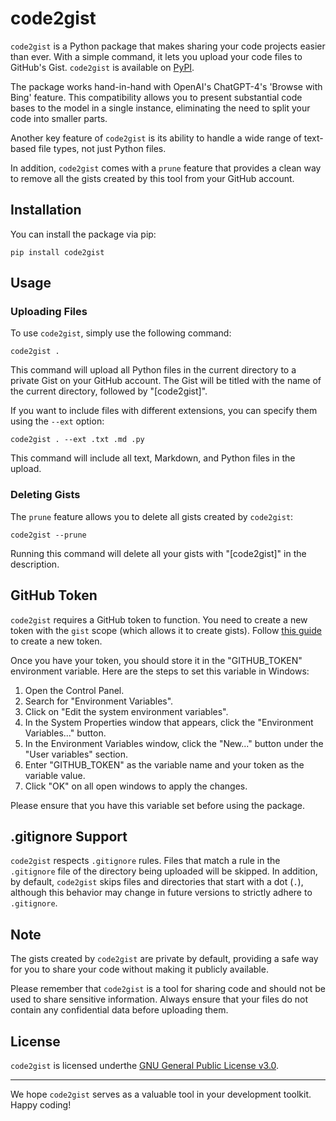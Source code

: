 #  code2gist

`code2gist` is a Python package that makes sharing your code projects easier than ever. With a simple command, it lets you upload your code files to GitHub's Gist. `code2gist` is available on [PyPI](https://pypi.org/project/code2gist/).

The package works hand-in-hand with OpenAI's ChatGPT-4's 'Browse with Bing' feature. This compatibility allows you to present substantial code bases to the model in a single instance, eliminating the need to split your code into smaller parts.

Another key feature of `code2gist` is its ability to handle a wide range of text-based file types, not just Python files.

In addition, `code2gist` comes with a `prune` feature that provides a clean way to remove all the gists created by this tool from your GitHub account.

## Installation

You can install the package via pip:

```
pip install code2gist
```

## Usage

### Uploading Files

To use `code2gist`, simply use the following command:

```
code2gist .
```

This command will upload all Python files in the current directory to a private Gist on your GitHub account. The Gist will be titled with the name of the current directory, followed by "[code2gist]".

If you want to include files with different extensions, you can specify them using the `--ext` option:

```
code2gist . --ext .txt .md .py
```

This command will include all text, Markdown, and Python files in the upload.

### Deleting Gists

The `prune` feature allows you to delete all gists created by `code2gist`:

```
code2gist --prune
```

Running this command will delete all your gists with "[code2gist]" in the description.

## GitHub Token

`code2gist` requires a GitHub token to function. You need to create a new token with the `gist` scope (which allows it to create gists). Follow [this guide](https://docs.github.com/en/authentication/keeping-your-account-and-data-secure/creating-a-personal-access-token) to create a new token.

Once you have your token, you should store it in the "GITHUB_TOKEN" environment variable. Here are the steps to set this variable in Windows:

1. Open the Control Panel.
2. Search for "Environment Variables".
3. Click on "Edit the system environment variables".
4. In the System Properties window that appears, click the "Environment Variables..." button.
5. In the Environment Variables window, click the "New..." button under the "User variables" section.
6. Enter "GITHUB_TOKEN" as the variable name and your token as the variable value.
7. Click "OK" on all open windows to apply the changes.

Please ensure that you have this variable set before using the package.

## .gitignore Support

`code2gist` respects `.gitignore` rules. Files that match a rule in the `.gitignore` file of the directory being uploaded will be skipped. In addition, by default, `code2gist` skips files and directories that start with a dot (`.`), although this behavior may change in future versions to strictly adhere to `.gitignore`.

## Note

The gists created by `code2gist` are private by default, providing a safe way for you to share your code without making it publicly available.

Please remember that `code2gist` is a tool for sharing code and should not be used to share sensitive information. Always ensure that your files do not contain any confidential data before uploading them.

## License

`code2gist` is licensed underthe [GNU General Public License v3.0](https://www.gnu.org/licenses/gpl-3.0.en.html).

------

We hope `code2gist` serves as a valuable tool in your development toolkit. Happy coding!
